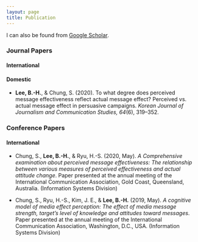 ```yaml
---
layout: page
title: Publication
---
```



I can also be found from [Google Scholar](https://scholar.google.com/citations?user=KL1d5KsAAAAJ&hl=ko).


### Journal Papers

#### International


#### Domestic

- **Lee, B.-H.**, & Chung, S. (2020). To what degree does perceived message effectiveness reflect actual message effect? Perceived vs. actual message effect in persuasive campaigns. *Korean Journal of Journalism and Communication Studies, 64*(6), 319–352.


### Conference Papers

#### International

- Chung, S., **Lee, B.-H.**, & Ryu, H.-S. (2020, May). *A Comprehensive examination about perceived message effectiveness: The relationship between various measures of perceived effectiveness and actual attitude change*. Paper presented at the annual meeting of the International Communication Association, Gold Coast, Queensland, Australia. (Information Systems Division)

- Chung, S., Ryu, H.-S., Kim, J. E., & **Lee, B.-H.** (2019, May). *A cognitive model of media effect perception: The effect of media message strength, target’s level of knowledge and attitudes toward messages*. Paper presented at the annual meeting of the International Communication Association, Washington, D.C., USA. (Information Systems Division)



